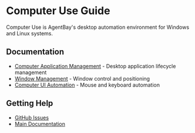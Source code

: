 # Computer Use Guide

Computer Use is AgentBay's desktop automation environment for Windows and Linux systems.

## Documentation

- [Computer Application Management](computer-application-management.md) - Desktop application lifecycle management
- [Window Management](window-management.md) - Window control and positioning
- [Computer UI Automation](computer-ui-automation.md) - Mouse and keyboard automation

## Getting Help

- [GitHub Issues](https://github.com/aliyun/wuying-agentbay-sdk/issues)
- [Main Documentation](../../README.md)
